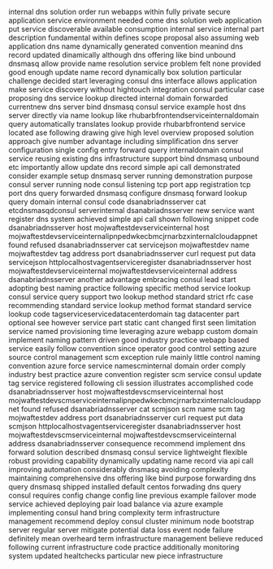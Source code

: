 internal dns solution order run webapps within fully private secure application service environment needed come dns solution web application put service discoverable available consumption internal service internal part description fundamental within defines scope proposal also assuming web application dns name dynamically generated convention meanind dns record updated dinamically although dns offering like bind unbound dnsmasq allow provide name resolution service problem felt none provided good enough update name record dynamically box solution particular challenge decided start leveraging consul dns interface allows application make service discovery without hightouch integration consul particular case proposing dns service lookup directed internal domain forwarded currentnew dns server bind dnsmasq consul service example host dns server directly via name lookup like rhubarbfrontendserviceinternaldomain query automatically translates lookup provide rhubarbfrontend service located ase following drawing give high level overview proposed solution approach give number advantage including simplification dns server configuration single config entry forward query internaldomain consul service reusing existing dns infrastructure support bind dnsmasq unbound etc importantly allow update dns record simple api call demonstrated consider example setup dnsmasq server running demonstration purpose consul server running node consul listening tcp port app registration tcp port dns query forwarded dnsmasq configure dnsmasq forward lookup query domain internal consul code dsanabriadnsserver cat etcdnsmasqdconsul serverinternal dsanabriadnsserver new service want register dns system achieved simple api call shown following snippet code dsanabriadnsserver host mojwaftestdevserviceinternal host mojwaftestdevserviceinternalipnpedwkecbmcjrnarbzxinternalcloudappnet found refused dsanabriadnsserver cat servicejson mojwaftestdev name mojwaftestdev tag address port dsanabriadnsserver curl request put data servicejson httplocalhostvagentserviceregister dsanabriadnsserver host mojwaftestdevserviceinternal mojwaftestdevserviceinternal address dsanabriadnsserver another advantage embracing consul lead start adopting best naming practice following specific method service lookup consul service query support two lookup method standard strict rfc case recommending standard service lookup method format standard service lookup code tagserviceservicedatacenterdomain tag datacenter part optional see however service part static cant changed first seen limitation service named provisioning time leveraging azure webapp custom domain implement naming pattern driven good industry practice webapp based service easily follow convention since operator good control setting azure source control management scm exception rule mainly little control naming convention azure force service namescminternal domain order comply industry best practice azure convention register scm service consul update tag service registered following cli session illustrates accomplished code dsanabriadnsserver host mojwaftestdevscmserviceinternal host mojwaftestdevscmserviceinternalipnpedwkecbmcjrnarbzxinternalcloudappnet found refused dsanabriadnsserver cat scmjson scm name scm tag mojwaftestdev address port dsanabriadnsserver curl request put data scmjson httplocalhostvagentserviceregister dsanabriadnsserver host mojwaftestdevscmserviceinternal mojwaftestdevscmserviceinternal address dsanabriadnsserver consequence recommend implement dns forward solution described dnsmasq consul service lightweight flexible robust providing capability dynamically updating name record via api call improving automation considerably dnsmasq avoiding complexity maintaining comprehensive dns offering like bind purpose forwarding dns query dnsmasq shipped installed default centos forwading dns query consul requires config change config line previous example failover mode service achieved deploying pair load balance via azure example implementing consul hand bring complexity term infrastructure management recommend deploy consul cluster minimum node bootstrap server regular server mitigate potential data loss event node failure definitely mean overheard term infrastructure management believe reduced following current infrastructure code practice additionally monitoring system updated healtchecks particular new piece infrastructure